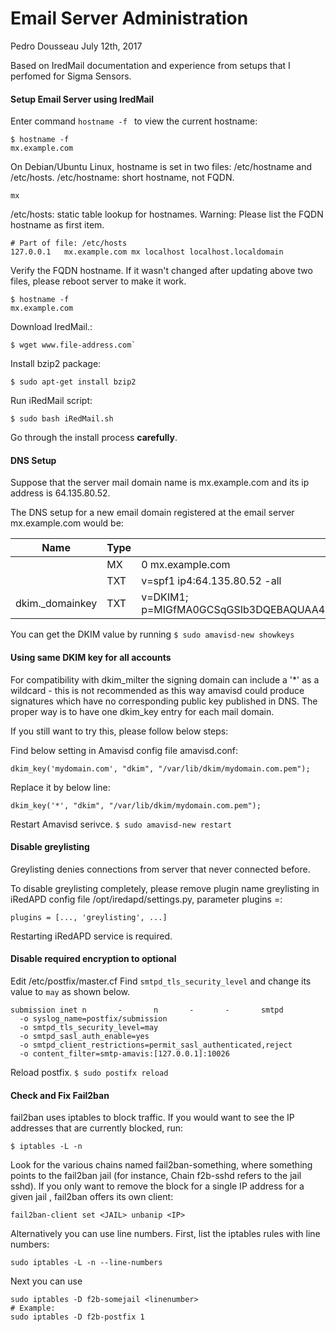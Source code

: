 # Email Server Administration

Pedro Dousseau
July 12th, 2017

Based on IredMail documentation and experience from setups that I perfomed for Sigma Sensors.


#### Setup Email Server using IredMail

Enter command `hostname -f ` to view the current hostname:
```
$ hostname -f
mx.example.com
```

On Debian/Ubuntu Linux, hostname is set in two files: /etc/hostname and /etc/hosts.
/etc/hostname: short hostname, not FQDN.
```
mx
```
/etc/hosts: static table lookup for hostnames. Warning: Please list the FQDN hostname as first item.
```
# Part of file: /etc/hosts
127.0.0.1   mx.example.com mx localhost localhost.localdomain
```
Verify the FQDN hostname. If it wasn't changed after updating above two files, please reboot server to make it work.

```
$ hostname -f
mx.example.com
```

Download IredMail.:
```
$ wget www.file-address.com`
```

Install bzip2 package:

```
$ sudo apt-get install bzip2
```

Run iRedMail script:

```
$ sudo bash iRedMail.sh
```

Go through the install process **carefully**.

#### DNS Setup 

Suppose that the server mail domain name is mx.example.com and its ip address is 64.135.80.52.

The DNS setup for a new email domain registered at the email server mx.example.com would be:

|  Name 			| Type | Value                                      |
|-------------------------|-------|---------------------------------------|
|                               | MX   | 0 mx.example.com                |
|                               | TXT  | v=spf1 ip4:64.135.80.52 -all |
| dkim._domainkey |  TXT | v=DKIM1; p=MIGfMA0GCSqGSIb3DQEBAQUAA4GNADCBiQKBgQDPopPTChU8feoP3QDrzc506D3aD7a2Ddo/s1HpoUpei27C4fvMDhe5BhbUgFtPjf4egmx4yQpgt056qcT5dFBeOMgzXuIVmbw4QZjssrjiVUvZQ1LmmSfVsI1q/GcYd5GnIPiRJJ2xrmZ/FNAZ8pYI+mhuWewqjM8BkxYMCV3V4QIDAQAB |

You can get the DKIM value by running `$ sudo amavisd-new showkeys`




#### Using same DKIM key for all accounts

For compatibility with dkim_milter the signing domain can include a '*' as a wildcard - this is not recommended as this way amavisd could produce signatures which have no corresponding public key published in DNS. The proper way is to have one dkim_key entry for each mail domain.

If you still want to try this, please follow below steps:

Find below setting in Amavisd config file amavisd.conf:
```
dkim_key('mydomain.com', "dkim", "/var/lib/dkim/mydomain.com.pem");
```
Replace it by below line:

```
dkim_key('*', "dkim", "/var/lib/dkim/mydomain.com.pem");
```

Restart Amavisd serivce. `$ sudo amavisd-new restart`



#### Disable greylisting

Greylisting denies connections from server that never connected before.

To disable greylisting completely, please remove plugin name greylisting in iRedAPD config file /opt/iredapd/settings.py, parameter plugins =:

```
plugins = [..., 'greylisting', ...]
```

Restarting iRedAPD service is required.



#### Disable required encryption to optional

Edit /etc/postfix/master.cf
Find `smtpd_tls_security_level` and change its value to `may` as shown below.

```
submission inet n       -       n       -       -       smtpd
  -o syslog_name=postfix/submission
  -o smtpd_tls_security_level=may
  -o smtpd_sasl_auth_enable=yes
  -o smtpd_client_restrictions=permit_sasl_authenticated,reject
  -o content_filter=smtp-amavis:[127.0.0.1]:10026
```

Reload postfix. `$ sudo postifx reload`

#### Check and Fix Fail2ban

fail2ban uses iptables to block traffic. If you would want to see the IP addresses that are 
currently blocked, run:

```
$ iptables -L -n 
```
Look for the various chains named fail2ban-something, where something points 
to the fail2ban jail (for instance, Chain f2b-sshd refers to the jail sshd). If you only want to 
remove the block for a single IP address <IP> for a given jail <JAIL>, fail2ban offers its own 
client:

```
fail2ban-client set <JAIL> unbanip <IP>
```

Alternatively you can use line numbers. First, list the iptables rules with line numbers:

```
sudo iptables -L -n --line-numbers
```

Next you can use

```
sudo iptables -D f2b-somejail <linenumber> 
# Example:
sudo iptables -D f2b-postfix 1
```

